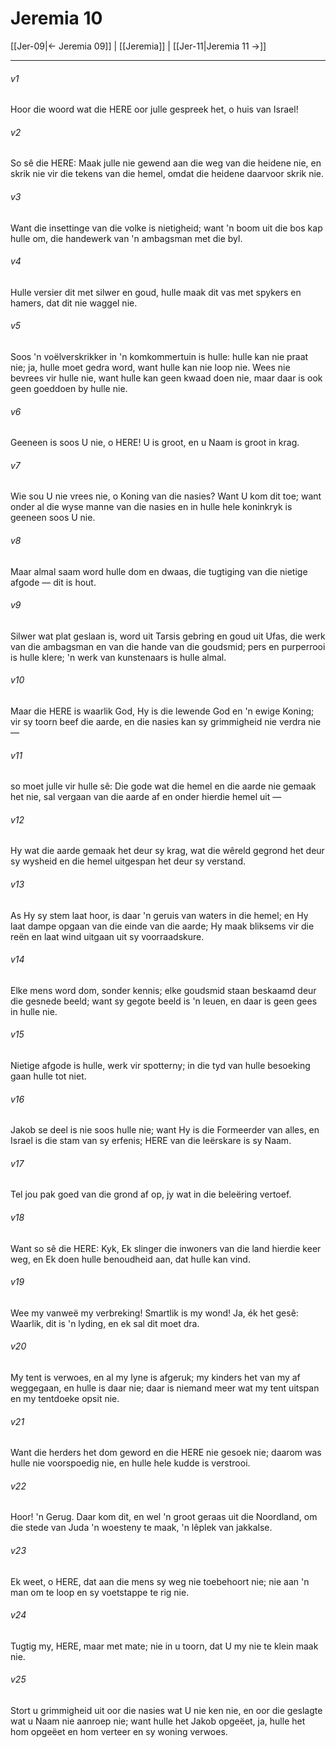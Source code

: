 # Jeremia 10

[[Jer-09|← Jeremia 09]] | [[Jeremia]] | [[Jer-11|Jeremia 11 →]]
***

###### v1
Hoor die woord wat die HERE oor julle gespreek het, o huis van Israel! 
###### v2
So sê die HERE: Maak julle nie gewend aan die weg van die heidene nie, en skrik nie vir die tekens van die hemel, omdat die heidene daarvoor skrik nie. 
###### v3
Want die insettinge van die volke is nietigheid; want 'n boom uit die bos kap hulle om, die handewerk van 'n ambagsman met die byl. 
###### v4
Hulle versier dit met silwer en goud, hulle maak dit vas met spykers en hamers, dat dit nie waggel nie. 
###### v5
Soos 'n voëlverskrikker in 'n komkommertuin is hulle: hulle kan nie praat nie; ja, hulle moet gedra word, want hulle kan nie loop nie. Wees nie bevrees vir hulle nie, want hulle kan geen kwaad doen nie, maar daar is ook geen goeddoen by hulle nie. 
###### v6
Geeneen is soos U nie, o HERE! U is groot, en u Naam is groot in krag. 
###### v7
Wie sou U nie vrees nie, o Koning van die nasies? Want U kom dit toe; want onder al die wyse manne van die nasies en in hulle hele koninkryk is geeneen soos U nie. 
###### v8
Maar almal saam word hulle dom en dwaas, die tugtiging van die nietige afgode — dit is hout. 
###### v9
Silwer wat plat geslaan is, word uit Tarsis gebring en goud uit Ufas, die werk van die ambagsman en van die hande van die goudsmid; pers en purperrooi is hulle klere; 'n werk van kunstenaars is hulle almal. 
###### v10
Maar die HERE is waarlik God, Hy is die lewende God en 'n ewige Koning; vir sy toorn beef die aarde, en die nasies kan sy grimmigheid nie verdra nie — 
###### v11
so moet julle vir hulle sê: Die gode wat die hemel en die aarde nie gemaak het nie, sal vergaan van die aarde af en onder hierdie hemel uit — 
###### v12
Hy wat die aarde gemaak het deur sy krag, wat die wêreld gegrond het deur sy wysheid en die hemel uitgespan het deur sy verstand. 
###### v13
As Hy sy stem laat hoor, is daar 'n geruis van waters in die hemel; en Hy laat dampe opgaan van die einde van die aarde; Hy maak bliksems vir die reën en laat wind uitgaan uit sy voorraadskure. 
###### v14
Elke mens word dom, sonder kennis; elke goudsmid staan beskaamd deur die gesnede beeld; want sy gegote beeld is 'n leuen, en daar is geen gees in hulle nie. 
###### v15
Nietige afgode is hulle, werk vir spotterny; in die tyd van hulle besoeking gaan hulle tot niet. 
###### v16
Jakob se deel is nie soos hulle nie; want Hy is die Formeerder van alles, en Israel is die stam van sy erfenis; HERE van die leërskare is sy Naam. 
###### v17
Tel jou pak goed van die grond af op, jy wat in die beleëring vertoef. 
###### v18
Want so sê die HERE: Kyk, Ek slinger die inwoners van die land hierdie keer weg, en Ek doen hulle benoudheid aan, dat hulle kan vind. 
###### v19
Wee my vanweë my verbreking! Smartlik is my wond! Ja, ék het gesê: Waarlik, dit is 'n lyding, en ek sal dit moet dra. 
###### v20
My tent is verwoes, en al my lyne is afgeruk; my kinders het van my af weggegaan, en hulle is daar nie; daar is niemand meer wat my tent uitspan en my tentdoeke opsit nie. 
###### v21
Want die herders het dom geword en die HERE nie gesoek nie; daarom was hulle nie voorspoedig nie, en hulle hele kudde is verstrooi. 
###### v22
Hoor! 'n Gerug. Daar kom dit, en wel 'n groot geraas uit die Noordland, om die stede van Juda 'n woesteny te maak, 'n lêplek van jakkalse. 
###### v23
Ek weet, o HERE, dat aan die mens sy weg nie toebehoort nie; nie aan 'n man om te loop en sy voetstappe te rig nie. 
###### v24
Tugtig my, HERE, maar met mate; nie in u toorn, dat U my nie te klein maak nie. 
###### v25
Stort u grimmigheid uit oor die nasies wat U nie ken nie, en oor die geslagte wat u Naam nie aanroep nie; want hulle het Jakob opgeëet, ja, hulle het hom opgeëet en hom verteer en sy woning verwoes. 
